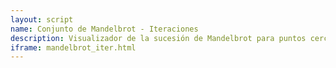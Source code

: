 ```yaml
---
layout: script
name: Conjunto de Mandelbrot - Iteraciones
description: Visualizador de la sucesión de Mandelbrot para puntos cercanos a 0. Cualquier sucesión que pase por fuera de la circunferencia roja (centro 0, radio 2) diverge. Los puntos cuya serie de Mandelbrot converge pertenecen al conjunto de Mandelbrot.
iframe: mandelbrot_iter.html
---
```

